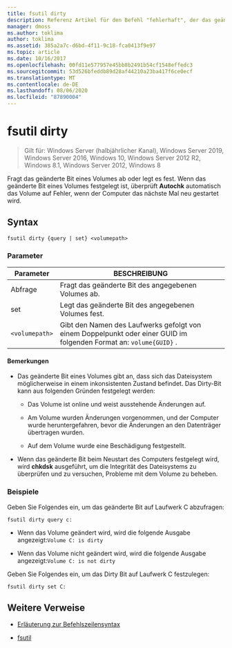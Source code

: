 ```yaml
---
title: fsutil dirty
description: Referenz Artikel für den Befehl "fehlerhaft", der das geänderte Bit eines Volumes abfragt oder festlegt.
manager: dmoss
ms.author: toklima
author: toklima
ms.assetid: 385a2a7c-d6bd-4f11-9c18-fca0413f9e97
ms.topic: article
ms.date: 10/16/2017
ms.openlocfilehash: 00fd11e577957e45bb8b2491b54cf1548effedc3
ms.sourcegitcommit: 53d526bfeddb89d28af44210a23ba417f6ce0ecf
ms.translationtype: MT
ms.contentlocale: de-DE
ms.lasthandoff: 08/06/2020
ms.locfileid: "87890004"
---
```

# <a name="fsutil-dirty"></a>fsutil dirty

> Gilt für: Windows Server (halbjährlicher Kanal), Windows Server 2019, Windows Server 2016, Windows 10, Windows Server 2012 R2, Windows 8.1, Windows Server 2012, Windows 8

Fragt das geänderte Bit eines Volumes ab oder legt es fest. Wenn das geänderte Bit eines Volumes festgelegt ist, überprüft **Autochk** automatisch das Volume auf Fehler, wenn der Computer das nächste Mal neu gestartet wird.

## <a name="syntax"></a>Syntax

```
fsutil dirty {query | set} <volumepath>
```

### <a name="parameters"></a>Parameter

| Parameter | BESCHREIBUNG |
| --------- | ----------- |
| Abfrage | Fragt das geänderte Bit des angegebenen Volumes ab. |
| set | Legt das geänderte Bit des angegebenen Volumes fest. |
| `<volumepath>` | Gibt den Namen des Laufwerks gefolgt von einem Doppelpunkt oder einer GUID im folgenden Format an: `volume{GUID}` . |

#### <a name="remarks"></a>Bemerkungen

- Das geänderte Bit eines Volumes gibt an, dass sich das Dateisystem möglicherweise in einem inkonsistenten Zustand befindet. Das Dirty-Bit kann aus folgenden Gründen festgelegt werden:

    - Das Volume ist online und weist ausstehende Änderungen auf.

    - Am Volume wurden Änderungen vorgenommen, und der Computer wurde heruntergefahren, bevor die Änderungen an den Datenträger übertragen wurden.

    - Auf dem Volume wurde eine Beschädigung festgestellt.

- Wenn das geänderte Bit beim Neustart des Computers festgelegt wird, wird **chkdsk** ausgeführt, um die Integrität des Dateisystems zu überprüfen und zu versuchen, Probleme mit dem Volume zu beheben.

### <a name="examples"></a>Beispiele

Geben Sie Folgendes ein, um das geänderte Bit auf Laufwerk C abzufragen:

```
fsutil dirty query c:
```

- Wenn das Volume geändert wird, wird die folgende Ausgabe angezeigt:`Volume C: is dirty`

- Wenn das Volume nicht geändert wird, wird die folgende Ausgabe angezeigt:`Volume C: is not dirty`

Geben Sie Folgendes ein, um das Dirty Bit auf Laufwerk C festzulegen:

```
fsutil dirty set C:
```

## <a name="additional-references"></a>Weitere Verweise

- [Erläuterung zur Befehlszeilensyntax](command-line-syntax-key.md)

- [fsutil](fsutil.md)
